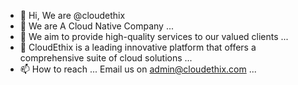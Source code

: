 - 👋 Hi, We are @cloudethix
- 👀 We are A Cloud Native Company ...
- 🌱 We aim to provide high-quality services to our valued clients ...
- 💞️ CloudEthix is a leading innovative platform that offers a comprehensive suite of cloud solutions ...
- 📫 How to reach ... Email us on admin@cloudethix.com ...

<!---
cloudethix/cloudethix is a ✨ special ✨ repository because its `README.md` (this file) appears on your GitHub profile.
You can click the Preview link to take a look at your changes.
--->
